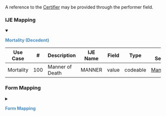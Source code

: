 A reference to the <a href='StructureDefinition-vrdr-certifier.html'>Certifier</a> may be provided through the performer field.

### IJE Mapping

<style>
 .context-menu {cursor: context-menu; color: #438bca;}
 .context-menu:hover {opacity: 0.5;}
</style>
<details open>

<summary>

<strong class='context-menu'> Mortality (Decedent) </strong>

</summary>
<table class='grid'>
<thead>
  <tr>
    <th style='text-align: center'><strong>Use Case</strong></th>
    <th><strong>#</strong></th>
    <th><strong>Description</strong></th>
    <th><strong>IJE Name</strong></th>
    <th><strong>Field</strong></th>
    <th><strong>Type</strong></th>
    <th><strong>Value Set/Comments</strong></th>
  </tr>
</thead>
<tbody>
<tr>
  <td style='text-align: center'>Mortality</td>
  <td>100</td>
  <td>Manner of Death</td>
  <td>MANNER</td>
  <td>value</td>
  <td>codeable</td>
  <td><a href='ValueSet-vrdr-manner-of-death-vs.html'>MannerOfDeathVS</a></td>
</tr>

</tbody>
</table>

</details>
<p></p>


### Form Mapping
<details>

<summary>

<strong class='context-menu' >Form Mapping</strong>

</summary>
<table class='grid'>
<thead>
  <tr>
    <th style='text-align: center'><strong>Item #</strong></th>
    <th><strong>Form Field</strong></th>
    <th><strong>FHIR Profile Field</strong></th>
    <th><strong>Reference</strong></th>
  </tr>
</thead>
<tbody>
<tr>
  <td style='text-align: center'>37</td>
  <td>Manner of Death</td>
  <td>value</td>
  <td><a href='https://www.cdc.gov/nchs/data/dvs/DEATH11-03final-ACC.pdf'> Certificate of Death</a></td>
</tr>
</tbody>
</table>
